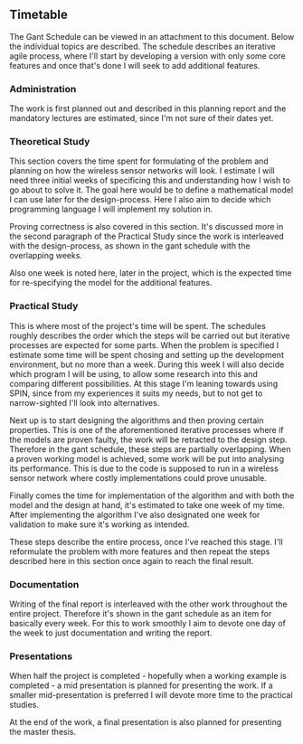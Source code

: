 
## Timetable

The Gant Schedule can be viewed in an attachment to this document. Below the individual topics are described. The schedule describes an iterative agile process, where I'll start by developing a version with only some core features and once that's done I will seek to add additional features. 

### Administration

The work is first planned out and described in this planning report and the mandatory lectures are estimated, since I'm not sure of their dates yet. 

### Theoretical Study

This section covers the time spent for formulating of the problem and planning on how the wireless sensor networks will look. I estimate I will need three initial weeks of specificing this and understanding how I wish to go about to solve it. The goal here would be to define a mathematical model I can use later for the design-process. Here I also aim to decide which programming language I will implement my solution in. 

Proving correctness is also covered in this section. It's discussed more in the second paragraph of the Practical Study since the work is interleaved with the design-process, as shown in the gant schedule with the overlapping weeks.

Also one week is noted here, later in the project, which is the expected time for re-specifying the model for the additional features.

### Practical Study

This is where most of the project's time will be spent. The schedules roughly describes the order which the steps will be carried out but iterative processes are expected for some parts. When the problem is specified I estimate some time will be spent chosing and setting up the development environment, but no more than a week. During this week I will also decide which program I will be using, to allow some research into this and comparing different possibilities. At this stage I'm leaning towards using SPIN, since from my experiences it suits my needs, but to not get to narrow-sighted I'll look into alternatives. 

Next up is to start designing the algorithms and then proving certain properties. This is one of the aforementioned iterative processes where if the models are proven faulty, the work will be retracted to the design step. Therefore in the gant schedule, these steps are partially overlapping. When a proven working model is achieved, some work will be put into analysing its performance. This is due to the code is supposed to run in a wireless sensor network where costly implementations could prove unusable. 

Finally comes the time for implementation of the algorithm and with both the model and the design at hand, it's estimated to take one week of my time. After implementing the algorithm I've also designated one week for validation to make sure it's working as intended. 

These steps describe the entire process, once I've reached this stage. I'll reformulate the problem with more features and then repeat the steps described here in this section once again to reach the final result. 

### Documentation

Writing of the final report is interleaved with the other work throughout the entire project. Therefore it's shown in the gant schedule as an item for basically every week. For this to work smoothly I aim to devote one day of the week to just documentation and writing the report.

### Presentations

When half the project is completed - hopefully when a working example is completed - a mid presentation is planned for presenting the work. If a smaller mid-presentation is preferred I will devote more time to the practical studies. 

At the end of the work, a final presentation is also planned for presenting the master thesis.
